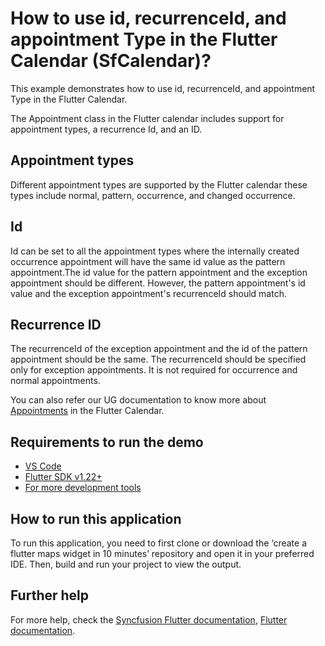 # How to use id, recurrenceId, and appointment Type in the Flutter Calendar (SfCalendar)?

This example demonstrates how to use id, recurrenceId, and appointment Type in the Flutter Calendar.

The Appointment class in the Flutter calendar includes support for appointment types, a recurrence Id, and an ID.

## Appointment types

Different appointment types are supported by the Flutter calendar these types include normal, pattern, occurrence, and changed occurrence.

## Id

Id can be set to all the appointment types where the internally created occurrence appointment will have the same id value as the pattern appointment.The id value for the pattern appointment and the exception appointment should be different. However, the pattern appointment's id value and the exception appointment's recurrenceId should match.

## Recurrence ID

The recurrenceId of the exception appointment and the id of the pattern appointment should be the same. The recurrenceId should be specified only for exception appointments. It is not required for occurrence and normal appointments.

You can also refer our UG documentation to know more about [Appointments](https://help.syncfusion.com/flutter/calendar/appointments) in the Flutter Calendar.

## Requirements to run the demo
* [VS Code](https://code.visualstudio.com/download)
* [Flutter SDK v1.22+](https://flutter.dev/docs/development/tools/sdk/overview)
* [For more development tools](https://flutter.dev/docs/development/tools/devtools/overview)

## How to run this application
To run this application, you need to first clone or download the ‘create a flutter maps widget in 10 minutes’ repository and open it in your preferred IDE. Then, build and run your project to view the output.

## Further help
For more help, check the [Syncfusion Flutter documentation](https://help.syncfusion.com/flutter/introduction/overview),
 [Flutter documentation](https://flutter.dev/docs/get-started/install).